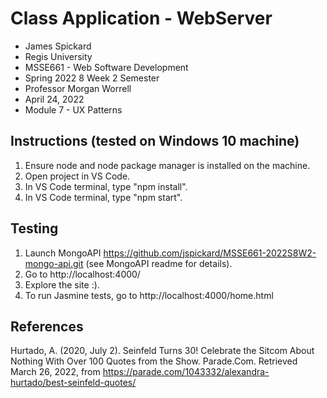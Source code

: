 # Class Application - WebServer
- James Spickard
- Regis University
- MSSE661 - Web Software Development
- Spring 2022 8 Week 2 Semester
- Professor Morgan Worrell
- April 24, 2022
- Module 7 - UX Patterns

## Instructions (tested on Windows 10 machine)
1. Ensure node and node package manager is installed on the machine.
2. Open project in VS Code.
3. In VS Code terminal, type "npm install".
4. In VS Code terminal, type "npm start".


## Testing
1. Launch MongoAPI https://github.com/jspickard/MSSE661-2022S8W2-mongo-api.git (see MongoAPI readme for details).
2. Go to http://localhost:4000/
3. Explore the site :). 
4. To run Jasmine tests, go to http://localhost:4000/home.html

## References
Hurtado, A. (2020, July 2). Seinfeld Turns 30! Celebrate the Sitcom About Nothing With Over 100 Quotes from the Show. Parade.Com. Retrieved March 26, 2022, from https://parade.com/1043332/alexandra-hurtado/best-seinfeld-quotes/